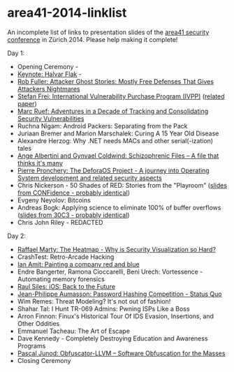 area41-2014-linklist
====================

An incomplete list of links to presentation slides of the [area41 security conference](http://area41.io/) in Zürich 2014.
Please help making it complete!

Day 1:
* Opening Ceremony	-
* [Keynote: Halvar Flak](https://docs.google.com/presentation/d/1dRk1czhS0FSNcWEFdRea2_QN7AVuGFLjxL-7gEXBe7w/edit?pli=1#slide=id.p)	-
* [Rob Fuller: Attacker Ghost Stories: Mostly Free Defenses That Gives Attackers Nightmares](http://www.slideshare.net/mubix/attacker-ghost-stories-carolinacon-area41-rvasec)
* [Stefan Frei: International Vulnerability Purchase Program (IVPP)](http://techzoom.net/papers/area41_ivpp_talk_2014.pdf) ([related paper](http://www.techzoom.net/papers/nss_international_vulnerability_purchase_program_ivpp_2013.pdf))
* [Marc Ruef: Adventures in a Decade of Tracking and Consolidating Security Vulnerabilities](http://www.scip.ch/publikationen/praesentationen/scip_area41-2014_vuldb.pdf)
* Ruchna Nigam: Android Packers: Separating from the Pack
* Juriaan Bremer and Marion Marschalek: Curing A 15 Year Old Disease
* Alexandre Herzog: Why .NET needs MACs and other serial(-ization) tales
* [Ange Albertini and Gynvael Coldwind: Schizophrenic Files – A file that thinks it's many](https://drive.google.com/folderview?id=0B5y5AGVPzpIOZnlyR3lvR2F4R2s&usp=drive_web)
* [Pierre Pronchery: The DeforaOS Project - A journey into Operating System development and related security aspects](http://lists.defora.org/devel/2014/06/pdfIEgjsIxL07.pdf)
* Chris Nickerson - 50 Shades of RED: Stories from the "Playroom"	([slides from CONFidence - probably identical](http://www.slideshare.net/indigosax1/confidence2014))
* Evgeny Neyolov: Bitcoins
* Andreas Bogk: Applying science to eliminate 100% of buffer overflows ([slides from 30C3 - probably identical](http://blog.andreas.org/static/30c3-buffer-overflows.pdf))
* Chris John Riley - REDACTED

Day 2:
* [Raffael Marty: The Heatmap - Why is Security Visualization so Hard?](http://www.slideshare.net/zrlram/the-heatmap-why-is-security-visualization-so-hard)
* CrashTest: Retro-Arcade Hacking
* [Ian Amit: Painting a company red and blue](http://www.slideshare.net/iamit/painting-a-company-red-and-blue)
* Endre Bangerter, Ramona Cioccarelli, Beni Urech: Vortessence - Automating memory forensics
* [Raul Siles: iOS: Back to the Future](http://www.dinosec.com/docs/iOS-BTTF_Area41-2014_RaulSiles_DinoSec_v1.0.pdf)
* [Jean-Philippe Aumasson: Password Hashing Competition - Status Quo](http://aumasson.jp/data/talks/phc_area41.pdf)
* Wim Remes: Threat Modeling? It's not out of fashion!	
* Shahar Tal: I Hunt TR-069 Admins: Pwning ISPs Like a Boss
* Arron Finnon: Finux's Historical Tour Of IDS Evasion, Insertions, and Other Oddities
* Emmanuel Tacheau: The Art of Escape
* Dave Kennedy - Completely Destroying Education and Awareness Programs	
* [Pascal Junod: Obfuscator-LLVM – Software Obfuscation for the Masses](http://crypto.junod.info/area41_talk.pdf)
* Closing Ceremony
